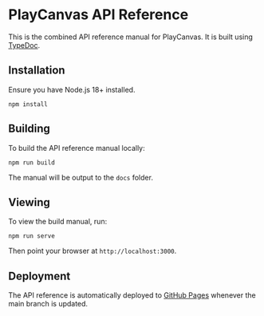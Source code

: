 # PlayCanvas API Reference

This is the combined API reference manual for PlayCanvas. It is built using [TypeDoc](https://typedoc.org/).

## Installation

Ensure you have Node.js 18+ installed.

    npm install

## Building

To build the API reference manual locally:

    npm run build

The manual will be output to the `docs` folder.

## Viewing

To view the build manual, run:

    npm run serve

Then point your browser at `http://localhost:3000`.

## Deployment

The API reference is automatically deployed to [GitHub Pages](https://playcanvas.github.io/api-reference/) whenever the main branch is updated.
